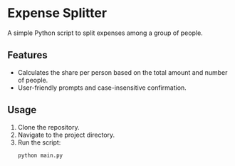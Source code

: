 # Expense Splitter

A simple Python script to split expenses among a group of people.

## Features

- Calculates the share per person based on the total amount and number of people.
- User-friendly prompts and case-insensitive confirmation.

## Usage

1. Clone the repository.
2. Navigate to the project directory.
3. Run the script:
   ```bash
   python main.py
